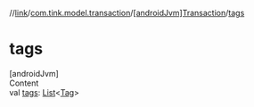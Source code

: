 //[link](../../index.md)/[com.tink.model.transaction](../index.md)/[[androidJvm]Transaction](index.md)/[tags](tags.md)



# tags  
[androidJvm]  
Content  
val [tags](tags.md): [List](https://kotlinlang.org/api/latest/jvm/stdlib/kotlin.collections/-list/index.html)<[Tag](../[android-jvm]-tag/index.md)>  



